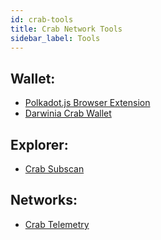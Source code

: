 ```yaml
---
id: crab-tools
title: Crab Network Tools
sidebar_label: Tools
---
```


## Wallet: 

-  [Polkadot.js Browser Extension](https://github.com/polkadot-js/extension)
-  [Darwinia Crab Wallet](https://apps.darwinia.network/#/accounts)

## Explorer: 

- [Crab Subscan](https://crab.subscan.io/)

## Networks:

- [Crab Telemetry](https://telemetry.polkadot.io/#list/crab)

